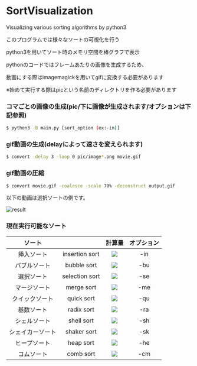 # SortVisualization

Visualizing various sorting algorithms by python3

このプログラムでは様々なソートの可視化を行う

python3を用いてソート時のメモリ空間を棒グラフで表示

pythonのコードではフレームあたりの画像を生成するため、

動画にする際はimagemagickを用いてgifに変換する必要があります

※始めて実行する際はpicという名前のディレクトリを作る必要があります

### コマごとの画像の生成(pic/下に画像が生成されます/オプションは下記参照)
```bash
$ python3 -B main.py [sort_option (ex:-in)]
```

### gif動画の生成(delayによって速さを変えられます)
```bash
$ convert -delay 3 -loop 0 pic/image*.png movie.gif
```

### gif動画の圧縮
```bash
$ convert movie.gif -coalesce -scale 70% -deconstruct output.gif
```

以下の動画は選択ソートの例です。

![result](https://github.com/smallptarmigan/SortVisualization/blob/master/gif/sample.gif)

### 現在実行可能なソート

| ソート |  | 計算量 | オプション |
|:------------:|:------------:|:------------:|:------------:|
| 挿入ソート | insertion sort | <img src="https://latex.codecogs.com/png.latex?O(n^2)" /> | -in |
| バブルソート | bubble sort | <img src="https://latex.codecogs.com/png.latex?O(n^2)" /> | -bu |
| 選択ソート | selection sort | <img src="https://latex.codecogs.com/png.latex?O(n^2)" /> | -se |
| マージソート | merge sort | <img src="https://latex.codecogs.com/png.latex?O(n&space;\log&space;n)" /> | -me |
| クイックソート | quick sort | <img src="https://latex.codecogs.com/png.latex?O(n&space;\log&space;n)" /> | -qu | 
| 基数ソート | radix sort | <img src="https://latex.codecogs.com/png.latex?O(nk)" /> | -ra |
| シェルソート | shell sort | <img src="https://latex.codecogs.com/png.latex?O(n&space;\log&space;n)" /> | -sh |
| シェイカーソート | shaker sort | <img src="https://latex.codecogs.com/png.latex?O(n^2)" /> | -sk |
| ヒープソート | heap sort | <img src="https://latex.codecogs.com/png.latex?O(n&space;\log&space;n)" /> | -he |
| コムソート | comb sort | <img src="https://latex.codecogs.com/png.latex?O(n^2)" /> | -cm |


